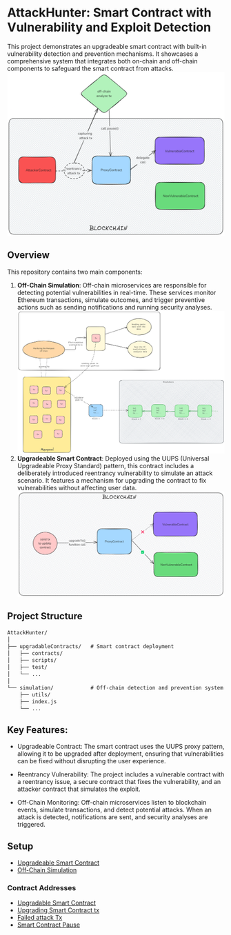 # AttackHunter: Smart Contract with Vulnerability and Exploit Detection

This project demonstrates an upgradeable smart contract with built-in vulnerability detection and prevention mechanisms. It showcases a comprehensive system that integrates both on-chain and off-chain components to safeguard the smart contract from attacks.
![alt text](image-1.png)

## Overview

This repository contains two main components:

1. **Off-Chain Simulation**: Off-chain microservices are responsible for detecting potential vulnerabilities in real-time. These services monitor Ethereum transactions, simulate outcomes, and trigger preventive actions such as sending notifications and running security analyses.
   ![alt text](image.png)
2. **Upgradeable Smart Contract**: Deployed using the UUPS (Universal Upgradeable Proxy Standard) pattern, this contract includes a deliberately introduced reentrancy vulnerability to simulate an attack scenario. It features a mechanism for upgrading the contract to fix vulnerabilities without affecting user data.
   ![alt text](image-2.png)

## Project Structure

```
AttackHunter/
│
├── upgradableContracts/   # Smart contract deployment
│   ├── contracts/
│   ├── scripts/
│   ├── test/
│   └── ...
│
└── simulation/            # Off-chain detection and prevention system
    ├── utils/
    ├── index.js
    └── ...

```

## Key Features:

- Upgradeable Contract: The smart contract uses the UUPS proxy pattern, allowing it to be upgraded after deployment, ensuring that vulnerabilities can be fixed without disrupting the user experience.

- Reentrancy Vulnerability: The project includes a vulnerable contract with a reentrancy issue, a secure contract that fixes the vulnerability, and an attacker contract that simulates the exploit.

- Off-Chain Monitoring: Off-chain microservices listen to blockchain events, simulate transactions, and detect potential attacks. When an attack is detected, notifications are sent, and security analyses are triggered.

## Setup

- [Upgradeable Smart Contract](https://github.com/ChitranshVashney/AttackHunter/blob/master/upgradableContracts/README.md#setup-instructions)
- [Off-Chain Simulation](https://github.com/ChitranshVashney/AttackHunter/blob/master/simulation/README.md#setup-instructions)

### Contract Addresses

- [Upgradable Smart Contract](https://sepolia.etherscan.io/address/0xa7c73b5fbd3a38c1e4c3e2749d570e6da9f0c811)
- [Upgrading Smart Contract tx](https://sepolia.etherscan.io/tx/0x5eadcb92b3bb49989795134141ce5303cced204d54996ca2f6766093b1e9508c)
- [Failed attack Tx](https://sepolia.etherscan.io/tx/0xb41b0d8de6eb3f921a9e81bb5858c507057c409875fefae5c22e3a8b6b20a6b9)
- [Smart Contract Pause](https://sepolia.etherscan.io/tx/0xe2594fb98f6964f48408b7fbeb3d863649018b1e935be28a3443093bda44930b)
